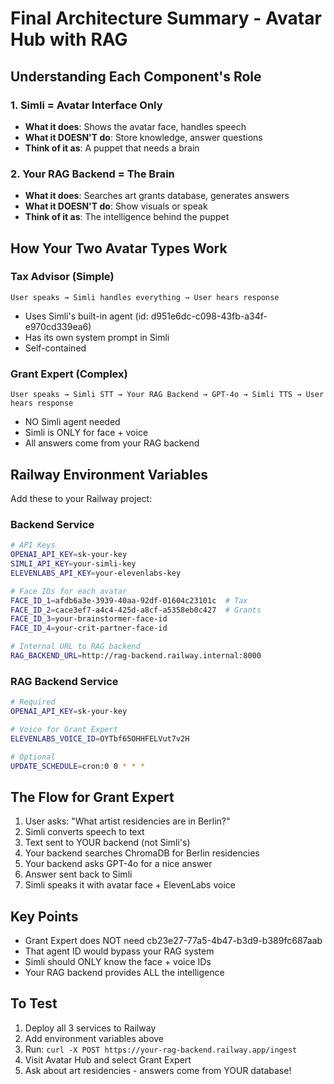 # Final Architecture Summary - Avatar Hub with RAG

## Understanding Each Component's Role

### 1. Simli = Avatar Interface Only
- **What it does**: Shows the avatar face, handles speech
- **What it DOESN'T do**: Store knowledge, answer questions
- **Think of it as**: A puppet that needs a brain

### 2. Your RAG Backend = The Brain
- **What it does**: Searches art grants database, generates answers
- **What it DOESN'T do**: Show visuals or speak
- **Think of it as**: The intelligence behind the puppet

## How Your Two Avatar Types Work

### Tax Advisor (Simple)
```
User speaks → Simli handles everything → User hears response
```
- Uses Simli's built-in agent (id: d951e6dc-c098-43fb-a34f-e970cd339ea6)
- Has its own system prompt in Simli
- Self-contained

### Grant Expert (Complex)
```
User speaks → Simli STT → Your RAG Backend → GPT-4o → Simli TTS → User hears response
```
- NO Simli agent needed
- Simli is ONLY for face + voice
- All answers come from your RAG backend

## Railway Environment Variables

Add these to your Railway project:

### Backend Service
```bash
# API Keys
OPENAI_API_KEY=sk-your-key
SIMLI_API_KEY=your-simli-key
ELEVENLABS_API_KEY=your-elevenlabs-key

# Face IDs for each avatar
FACE_ID_1=afdb6a3e-3939-40aa-92df-01604c23101c  # Tax
FACE_ID_2=cace3ef7-a4c4-425d-a8cf-a5358eb0c427  # Grants
FACE_ID_3=your-brainstormer-face-id
FACE_ID_4=your-crit-partner-face-id

# Internal URL to RAG backend
RAG_BACKEND_URL=http://rag-backend.railway.internal:8000
```

### RAG Backend Service
```bash
# Required
OPENAI_API_KEY=sk-your-key

# Voice for Grant Expert
ELEVENLABS_VOICE_ID=OYTbf65OHHFELVut7v2H

# Optional
UPDATE_SCHEDULE=cron:0 0 * * *
```

## The Flow for Grant Expert

1. User asks: "What artist residencies are in Berlin?"
2. Simli converts speech to text
3. Text sent to YOUR backend (not Simli's)
4. Your backend searches ChromaDB for Berlin residencies
5. Your backend asks GPT-4o for a nice answer
6. Answer sent back to Simli
7. Simli speaks it with avatar face + ElevenLabs voice

## Key Points

- Grant Expert does NOT need cb23e27-77a5-4b47-b3d9-b389fc687aab
- That agent ID would bypass your RAG system
- Simli should ONLY know the face + voice IDs
- Your RAG backend provides ALL the intelligence

## To Test

1. Deploy all 3 services to Railway
2. Add environment variables above
3. Run: `curl -X POST https://your-rag-backend.railway.app/ingest`
4. Visit Avatar Hub and select Grant Expert
5. Ask about art residencies - answers come from YOUR database!